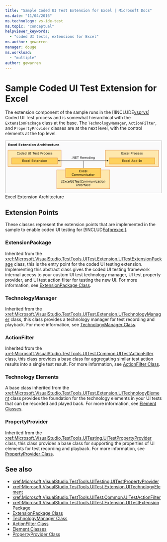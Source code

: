 ```yaml
---
title: "Sample Coded UI Test Extension for Excel | Microsoft Docs"
ms.date: "11/04/2016"
ms.technology: vs-ide-test
ms.topic: "conceptual"
helpviewer_keywords: 
  - "coded UI tests, extensions for Excel"
ms.author: gewarren
manager: douge
ms.workload: 
  - "multiple"
author: gewarren
---
```

# Sample Coded UI Test Extension for Excel
The extension component of the sample runs in the [!INCLUDE[vsprvs](../code-quality/includes/vsprvs_md.md)] Coded UI Test process and is somewhat hierarchical with the `ExtensionPackage` class at the base. The `TechnologyManager`, `ActionFilter`, and `PropertyProvider` classes are at the next level, with the control elements at the top level.

 ![Excel Test Extension Architecture](../test/media/excel_extarch.png "Excel_ExtArch")
Excel Extension Architecture

## Extension Points
 These classes represent the extension points that are implemented in the sample to enable coded UI testing for [!INCLUDE[ofprexcel](../test/includes/ofprexcel_md.md)].

### ExtensionPackage
 Inherited from the <xref:Microsoft.VisualStudio.TestTools.UITest.Extension.UITestExtensionPackage> class, this is the entry point for the coded UI testing extension. Implementing this abstract class gives the coded UI testing framework internal access to your custom UI test technology manager, UI test property provider, and UI test action filter for testing the new UI. For more information, see [ExtensionPackage Class](../test/sample-excel-extension-extensionpackage-class.md).

### TechnologyManager
 Inherited from the <xref:Microsoft.VisualStudio.TestTools.UITest.Extension.UITechnologyManager> class, this class provides a technology manager for test recording and playback. For more information, see [TechnologyManager Class](../test/sample-excel-extension-technologymanager-class.md).

### ActionFilter
 Inherited from the <xref:Microsoft.VisualStudio.TestTools.UITest.Common.UITestActionFilter> class, this class provides a base class for aggregating similar test action results into a single test result. For more information, see [ActionFilter Class](../test/sample-excel-extension-actionfilter-class.md).

### Technology Elements
 A base class inherited from the <xref:Microsoft.VisualStudio.TestTools.UITest.Extension.UITechnologyElement> class provides the foundation for the technology elements in your UI tests that can be recorded and played back. For more information, see [Element Classes](../test/sample-excel-extension-element-classes.md).

### PropertyProvider
 Inherited from the <xref:Microsoft.VisualStudio.TestTools.UITesting.UITestPropertyProvider> class, this class provides a base class for supporting the properties of UI elements for test recording and playback. For more information, see [PropertyProvider Class](../test/sample-excel-extension-propertyprovider-class.md).

## See also

- <xref:Microsoft.VisualStudio.TestTools.UITesting.UITestPropertyProvider>
- <xref:Microsoft.VisualStudio.TestTools.UITest.Extension.UITechnologyElement>
- <xref:Microsoft.VisualStudio.TestTools.UITest.Common.UITestActionFilter>
- <xref:Microsoft.VisualStudio.TestTools.UITest.Extension.UITestExtensionPackage>
- [ExtensionPackage Class](../test/sample-excel-extension-extensionpackage-class.md)
- [TechnologyManager Class](../test/sample-excel-extension-technologymanager-class.md)
- [ActionFilter Class](../test/sample-excel-extension-actionfilter-class.md)
- [Element Classes](../test/sample-excel-extension-element-classes.md)
- [PropertyProvider Class](../test/sample-excel-extension-propertyprovider-class.md)
